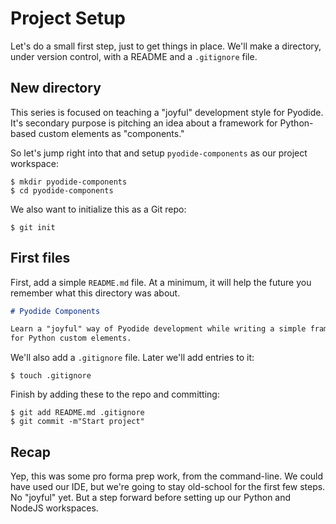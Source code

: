 # Project Setup

Let's do a small first step, just to get things in place.
We'll make a directory, under version control, with a README and a `.gitignore` file.

## New directory

This series is focused on teaching a "joyful" development style for Pyodide.
It's secondary purpose is pitching an idea about a framework for Python-based custom elements as "components."

So let's jump right into that and setup `pyodide-components` as our project workspace:

```shell
$ mkdir pyodide-components
$ cd pyodide-components
```

We also want to initialize this as a Git repo:

```shell
$ git init
```

## First files

First, add a simple `README.md` file.
At a minimum, it will help the future you remember what this directory was about.

```markdown
# Pyodide Components

Learn a "joyful" way of Pyodide development while writing a simple framework 
for Python custom elements.
```

We'll also add a `.gitignore` file.
Later we'll add entries to it:

```shell
$ touch .gitignore
```

Finish by adding these to the repo and committing:

```shell
$ git add README.md .gitignore
$ git commit -m"Start project"
```

## Recap

Yep, this was some pro forma prep work, from the command-line.
We could have used our IDE, but we're going to stay old-school for the first few steps.
No "joyful" yet.
But a step forward before setting up our Python and NodeJS workspaces.
